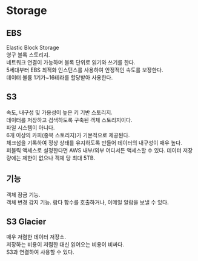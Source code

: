 # Storage
## EBS
Elastic Block Storage  
영구 블록 스토리지.  
네트워크 연결이 가능하며 블록 단위로 읽기와 쓰기를 한다.  
5세대부터 EBS 최적화 인스턴스를 사용하여 안정적인 속도를 보장한다.  
데이터 볼륨 1기가~16테라를 할당받아 사용한다.  

## S3
속도, 내구성 및 가용성이 높은 키 기반 스토리지.  
데이터를 저장하고 검색하도록 구축된 객체 스토리지이다.  
파일 시스템이 아니다.  
6개 이상의 카피(중복 스토리지)가 기본적으로 제공된다.  
체크섬을 기록하여 정상 상태를 유지하도록 만들어 데이터의 내구성이 매우 높다.  
퍼블릭 액세스로 설정한다면 AWS 내부/외부 어디서든 액세스할 수 있다.
데이터 저장량에는 제한이 없으나 객체 당 최대 5TB.

## 기능
객체 잠금 기능.  
객체 변경 감지 기능. 람다 함수를 호출하거나, 이메일 알람을 보낼 수 있다.  

## S3 Glacier
매우 저렴한 데이터 저장소.  
저장하는 비용이 저렴한 대신 읽어오는 비용이 비싸다.  
S3과 연결하여 사용할 수 있다.  